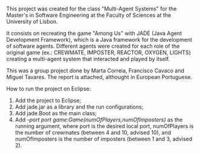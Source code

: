 This project was created for the class "Multi-Agent Systems" for the Master's in Software Engineering at the Faculty of Sciences at the University of Lisbon.

It consists on recreating the game "Among Us" with JADE (Java Agent Development Framework), which is a Java framework for the development of software agents. Different agents were created for each role of the original game (ex.: CREWMATE, IMPOSTER, REACTOR, OXYGEN, LIGHTS)
creating a multi-agent system that interacted and played by itself.

This was a group project done by Marta Correia, Francisco Cavaco and Miguel Tavares. The report is attached, althought in European Portuguese.

How to run the project on Eclipse:
1.  Add the project to Eclipse;
2.  Add jade.jar as a library and the run configurations;
3.  Add jade.Boot as the main class;
4.  Add _-port port game:Game(numOfPlayers,numOfImposters)_ as the running argument, where
   port is the desired local port, numOfPlayers is the number of crewmates (between 4 and 10, advised 10), and numOfImposters is the number of imposters (between 1 and 3, advised 2).
